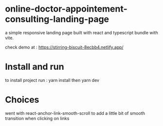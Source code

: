 # online-doctor-appointement-consulting-landing-page

a simple responsive landing page built with react and typescript bundle with vite.

check demo at : https://stirring-biscuit-8ecbb4.netlify.app/

# Install and run
to install project run : yarn install then yarn dev

# Choices
went with react-anchor-link-smooth-scroll to add a little bit of smooth transition when clicking on links
